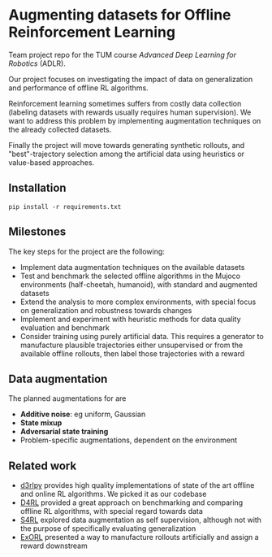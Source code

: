 # Augmenting datasets for Offline Reinforcement Learning

Team project repo for the TUM course _Advanced Deep Learning for Robotics_ (ADLR).

Our project focuses on investigating the impact of data on generalization and performance of offline RL algorithms.

Reinforcement learning sometimes suffers from costly data collection (labeling datasets with rewards usually requires human supervision). We want to address this problem by implementing augmentation techniques on the already collected datasets.

Finally the project will move towards generating synthetic rollouts, and "best"-trajectory selection among the artificial data using heuristics or value-based approaches.

## Installation

```
pip install -r requirements.txt
```

## Milestones
The key steps for the project are the following:

- Implement data augmentation techniques on the available datasets
- Test and benchmark the selected offline algorithms in the Mujoco environments (half-cheetah, humanoid), with standard and augmented datasets
- Extend the analysis to more complex environments, with special focus on generalization and robustness towards changes
- Implement and experiment with heuristic methods for data quality evaluation and benchmark
- Consider training using purely artificial data. This requires a generator to manufacture plausible trajectories either unsupervised or from the available offline rollouts, then label those trajectories with a reward

## Data augmentation
The planned augmentations for are
- __Additive noise__: eg uniform, Gaussian
- __State mixup__
- __Adversarial state training__
- Problem-specific augmentations, dependent on the environment

## Related work
- [d3rlpy](https://github.com/takuseno/d3rlpy) provides high quality implementations of state of the art offline and online RL algorithms. We picked it as our codebase
- [D4RL](https://github.com/rail-berkeley/d4rl) provided a great approach on benchmarking and comparing offline RL algorithms, with special regard towards data
- [S4RL](https://arxiv.org/abs/2103.06326) explored data augmentation as self supervision, although not with the purpose of specifically evaluating generalization
- [ExORL](https://arxiv.org/abs/2201.13425) presented a way to manufacture rollouts artificially and assign a reward downstream